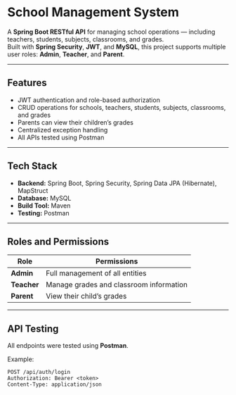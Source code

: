 # School Management System

A **Spring Boot RESTful API** for managing school operations — including teachers, students, subjects, classrooms, and grades.  
Built with **Spring Security**, **JWT**, and **MySQL**, this project supports multiple user roles: **Admin**, **Teacher**, and **Parent**.

---

## Features
- JWT authentication and role-based authorization  
- CRUD operations for schools, teachers, students, subjects, classrooms, and grades  
- Parents can view their children’s grades  
- Centralized exception handling  
- All APIs tested using Postman  

---

## Tech Stack
- **Backend:** Spring Boot, Spring Security, Spring Data JPA (Hibernate), MapStruct  
- **Database:** MySQL  
- **Build Tool:** Maven  
- **Testing:** Postman  

---

## Roles and Permissions
| Role | Permissions |
|------|--------------|
| **Admin** | Full management of all entities |
| **Teacher** | Manage grades and classroom information |
| **Parent** | View their child’s grades |

---

## API Testing
All endpoints were tested using **Postman**.

Example:
```http
POST /api/auth/login
Authorization: Bearer <token>
Content-Type: application/json
